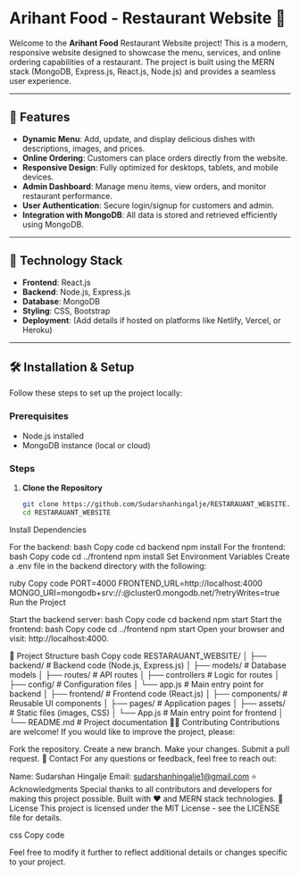 # Arihant Food - Restaurant Website 🍴

Welcome to the **Arihant Food** Restaurant Website project! This is a modern, responsive website designed to showcase the menu, services, and online ordering capabilities of a restaurant. The project is built using the MERN stack (MongoDB, Express.js, React.js, Node.js) and provides a seamless user experience.

---

## 🌟 Features

- **Dynamic Menu**: Add, update, and display delicious dishes with descriptions, images, and prices.
- **Online Ordering**: Customers can place orders directly from the website.
- **Responsive Design**: Fully optimized for desktops, tablets, and mobile devices.
- **Admin Dashboard**: Manage menu items, view orders, and monitor restaurant performance.
- **User Authentication**: Secure login/signup for customers and admin.
- **Integration with MongoDB**: All data is stored and retrieved efficiently using MongoDB.

---

## 🚀 Technology Stack

- **Frontend**: React.js
- **Backend**: Node.js, Express.js
- **Database**: MongoDB
- **Styling**: CSS, Bootstrap
- **Deployment**: (Add details if hosted on platforms like Netlify, Vercel, or Heroku)

---

## 🛠️ Installation & Setup

Follow these steps to set up the project locally:

### Prerequisites
- Node.js installed
- MongoDB instance (local or cloud)

### Steps

1. **Clone the Repository**
   ```bash
   git clone https://github.com/Sudarshanhingalje/RESTARAUANT_WEBSITE.git
   cd RESTARAUANT_WEBSITE

  Install Dependencies

For the backend:
bash
Copy code
cd backend
npm install
For the frontend:
bash
Copy code
cd ../frontend
npm install
Set Environment Variables Create a .env file in the backend directory with the following:

ruby
Copy code
PORT=4000
FRONTEND_URL=http://localhost:4000
MONGO_URI=mongodb+srv://<username>:<password>@cluster0.mongodb.net/?retryWrites=true
Run the Project

Start the backend server:
bash
Copy code
cd backend
npm start
Start the frontend:
bash
Copy code
cd ../frontend
npm start
Open your browser and visit: http://localhost:4000.

📂 Project Structure
bash
Copy code
RESTARAUANT_WEBSITE/
│
├── backend/        # Backend code (Node.js, Express.js)
│   ├── models/     # Database models
│   ├── routes/     # API routes
│   ├── controllers # Logic for routes
│   ├── config/     # Configuration files
│   └── app.js      # Main entry point for backend
│
├── frontend/       # Frontend code (React.js)
│   ├── components/ # Reusable UI components
│   ├── pages/      # Application pages
│   ├── assets/     # Static files (images, CSS)
│   └── App.js      # Main entry point for frontend
│
└── README.md       # Project documentation
👨‍💻 Contributing
Contributions are welcome! If you would like to improve the project, please:

Fork the repository.
Create a new branch.
Make your changes.
Submit a pull request.
📧 Contact
For any questions or feedback, feel free to reach out:

Name: Sudarshan Hingalje
Email: sudarshanhingalje1@gmail.com
⭐ Acknowledgments
Special thanks to all contributors and developers for making this project possible.
Built with ❤️ and MERN stack technologies.
📜 License
This project is licensed under the MIT License - see the LICENSE file for details.

css
Copy code

Feel free to modify it further to reflect additional details or changes specific to your project.






